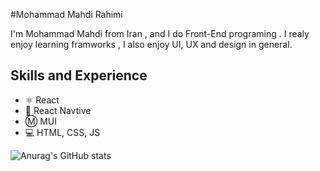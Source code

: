 #Mohammad Mahdi Rahimi

I'm Mohammad Mahdi from Iran , and I do Front-End programing . I realy enjoy learning framworks , I also enjoy UI, UX and design in general. 

## Skills and Experience

* ⚛  React
* 📱 React Navtive
* Ⓜ️ MUI
* 💻 HTML, CSS, JS

![Anurag's GitHub stats](https://github-readme-stats.vercel.app/api?Mohammad-M-Rahimi=anuraghazra&show_icons=true&bg_color=00000000)
